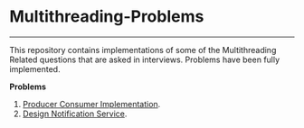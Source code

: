 # Multithreading-Problems
---

This repository contains implementations of some of the Multithreading Related questions that are asked
in interviews.
Problems have been fully implemented.


**Problems**

1. [Producer Consumer Implementation](Producer_Consumer/).
2. [Design Notification Service](Notification_Service/).